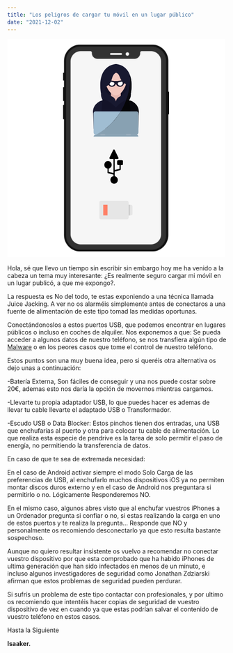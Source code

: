 ```yaml
---
title: "Los peligros de cargar tu móvil en un lugar público"
date: "2021-12-02"
---
```


![](../images/juice-jacking.png)

Hola, sé que llevo un tiempo sin escribir sin embargo hoy me ha venido a la cabeza un tema muy interesante: ¿Es realmente seguro cargar mi móvil en un lugar publicó, a que me expongo?.

La respuesta es No del todo, te estas exponiendo a una técnica llamada Juice Jacking. A ver no os alarméis simplemente antes de conectaros a una fuente de alimentación de este tipo tomad las medidas oportunas.

Conectándonoslos a estos puertos USB, que podemos encontrar en lugares públicos o incluso en coches de alquiler. Nos exponemos a que: Se pueda acceder a algunos datos de nuestro teléfono, se nos transfiera algún tipo de [Malware](https://es.wikipedia.org/wiki/Malware) o en los peores casos que tome el control de nuestro teléfono.

Estos puntos son una muy buena idea, pero si queréis otra alternativa os dejo unas a continuación:

\-Batería Externa, Son fáciles de conseguir y una nos puede costar sobre 20€, ademas esto nos daría la opción de movernos mientras cargamos.

\-Llevarte tu propia adaptador USB, lo que puedes hacer es ademas de llevar tu cable llevarte el adaptado USB o Transformador.

\-Escudo USB o Data Blocker: Estos pinchos tienen dos entradas, una USB que enchufarías al puerto y otra para colocar tu cable de alimentación. Lo que realiza esta especie de pendrive es la tarea de solo permitir el paso de energía, no permitiendo la transferencia de datos.

En caso de que te sea de extremada necesidad:

En el caso de Android activar siempre el modo Solo Carga de las preferencias de USB, al enchufarlo muchos dispositivos iOS ya no permiten montar discos duros externo y en el caso de Android nos preguntara si permitirlo o no. Lógicamente Responderemos NO.

En el mismo caso, algunos abres visto que al enchufar vuestros iPhones a un Ordenador pregunta si confiar o no, si estas realizando la carga en uno de estos puertos y te realiza la pregunta... Responde que NO y personalmente os recomiendo desconectarlo ya que esto resulta bastante sospechoso.

Aunque no quiero resultar insistente os vuelvo a recomendar no conectar vuestro dispositivo por que esta comprobado que ha habido iPhones de ultima generación que han sido infectados en menos de un minuto, e incluso algunos investigadores de seguridad como Jonathan Zdziarski afirman que estos problemas de seguridad pueden perdurar.

Si sufrís un problema de este tipo contactar con profesionales, y por ultimo os recomiendo que intentéis hacer copias de seguridad de vuestro dispositivo de vez en cuando ya que estas podrían salvar el contenido de vuestro teléfono en estos casos.

Hasta la Siguiente

**Isaaker.**
